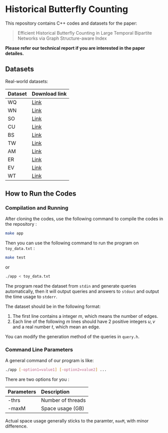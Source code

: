 # Historical Butterfly Counting

This repository contains C++ codes and datasets for the paper:

> Efficient Historical Butterfly Counting in Large Temporal Bipartite Networks via Graph Structure-aware Index

**Please refer our technical report if you are interested in the paper detailes.**

## Datasets

Real-world datasets:

| Dataset | Download link |
| - | - |
| WQ | [Link](http://konect.cc/networks/edit-bnwikisource/) |
| WN | [Link](http://konect.cc/networks/edit-itwikinews/) |
| SO | [Link](http://konect.cc/networks/stackexchange-stackoverflow/) |
| CU | [Link](http://konect.cc/networks/citeulike-ti/) |
| BS | [Link](http://konect.cc/networks/bibsonomy-2ti/) |
| TW | [Link](http://konect.cc/networks/munmun_twitterex_ut/) |
| AM | [Link](http://konect.cc/networks/amazon-ratings/) |
| ER | [Link](http://konect.cc/networks/edit-ruwiktionary/) |
| EV | [Link](http://konect.cc/networks/edit-viwiki/) |
| WT | [Link](http://konect.cc/networks/edit-enwiktionary/) |

## How to Run the Codes

### Compilation and Running

After cloning the codes, use the following command to compile the codes in the repository :

```sh
make app
```

Then you can use the following command to run the program on `toy_data.txt` :

```sh
make test
```

or

```sh
./app < toy_data.txt
```

The program read the dataset from `stdin` and generate queries automatically, then it will output queries and answers to `stdout` and output the time usage to `stderr`.

The dataset should be in the following format:

1. The first line contains a integer $m$, which means the number of edges.
2. Each line of the following $m$ lines should have $2$ positive integers $u,v$ and a real number $t$, which mean an edge.

You can modify the generation method of the queries in `query.h`.

### Command Line Parameters

A general command of our program is like:

```sh
./app [-option1=value1] [-option2=value2] ...
```

There are two options for you :

| Parameters | Description |
|:---------------|:------------|
| -thrs | Number of threads |
| -maxM | Space usage (GB) |

Actual space usage generally sticks to the paramter, `maxM`, with minor difference.
